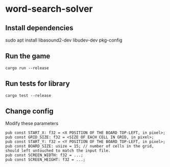 # word-search-solver

## Install dependencies

  sudo apt install libasound2-dev libudev-dev pkg-config
  
## Run the game

  ```cargo run --release```
  
## Run tests for library

  ```cargo test --release```
  
## Change config
Modify these parameters
``` 
pub const START_X: f32 = <X POSITION OF THE BOARD TOP-LEFT, in pixel>;
pub const GRID_SIZE: f32 = <SIZE OF EACH CELL IN GRID, in pixel>;
pub const START_Y: f32 = <Y POSITION OF THE BOARD TOP-LEFT, in pixel>;
pub const BOARD_SIZE: usize = 15; // number of cells in the grid, should left untouched to match the input file.
pub const SCREEN_WIDTH: f32 = ...;
pub const SCREEN_HEIGHT: f32 = ...;
```
